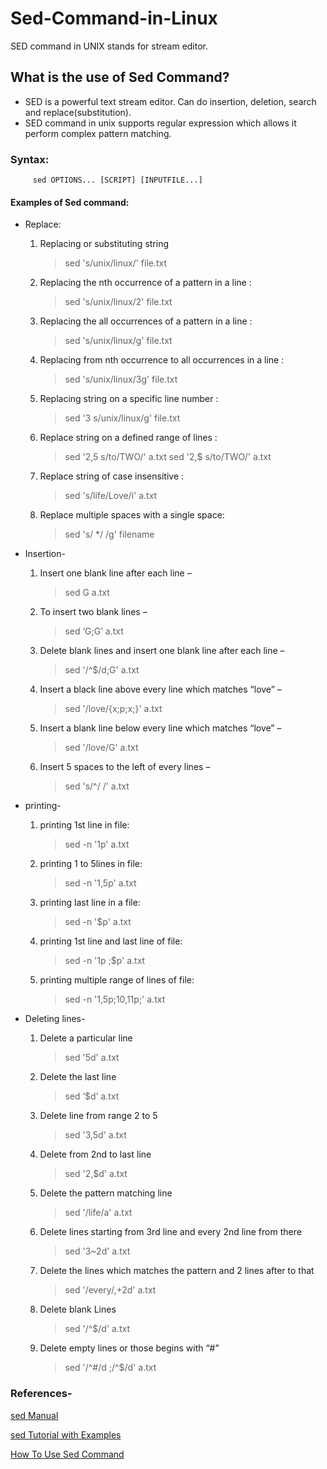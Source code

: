 # Sed-Command-in-Linux
       
   SED command in UNIX stands for stream editor.

## What is the use of Sed Command?
          
- SED is a powerful text stream editor. Can do insertion, deletion, search and replace(substitution).
- SED command in unix supports regular expression which allows it perform complex pattern matching.
  
### Syntax:
         sed OPTIONS... [SCRIPT] [INPUTFILE...] 
   
#### Examples of Sed command:
- Replace:
    1. Replacing or substituting string  
   
       > sed 's/unix/linux/' file.txt 
 
    2. Replacing the nth occurrence of a pattern in a line :  
       > sed 's/unix/linux/2' file.txt
    3. Replacing the all occurrences of a pattern in a line :
       > sed 's/unix/linux/g' file.txt
    4. Replacing from nth occurrence to all occurrences in a line : 
       > sed 's/unix/linux/3g' file.txt
    5. Replacing string on a specific line number :  
       > sed '3 s/unix/linux/g' file.txt

    6. Replace string on a defined range of lines :    
       > sed '2,5 s/to/TWO/' a.txt
       > sed '2,$ s/to/TWO/' a.txt  
    7. Replace string of case insensitive :
       > sed 's/life/Love/i' a.txt
    8. Replace multiple spaces with a single space:
        > sed 's/  */ /g' filename
         
- Insertion-
          
    1. Insert one blank line after each line –  
        > sed G a.txt 
    2. To insert two blank lines –  
        > sed ‘G;G’ a.txt 
    3. Delete blank lines and insert one blank line after each line –  
        > sed '/^$/d;G' a.txt
    4. Insert a black line above every line which matches “love” –  
        > sed '/love/{x;p;x;}' a.txt

    5. Insert a blank line below every line which matches “love” –  
        > sed '/love/G' a.txt
    6. Insert 5 spaces to the left of every lines –  
        > sed 's/^/     /' a.txt

- printing-
   1. printing 1st line in file:
        > sed -n '1p' a.txt
   2. printing 1 to 5lines in file:
        > sed -n '1,5p' a.txt
   3. printing last line in a file:
        > sed -n '$p' a.txt
    4. printing 1st line and last line of file:
        > sed -n '1p ;$p' a.txt
    5. printing multiple range of lines of file:
        > sed -n '1,5p;10,11p;' a.txt
- Deleting lines-
    1. Delete a particular line 
       > sed '5d' a.txt
    2. Delete the last line 
       > sed ‘$d’ a.txt
    3. Delete line from range 2 to 5
       > sed '3,5d' a.txt
    4. Delete from 2nd to last line 
       > sed '2,$d' a.txt
    5.  Delete the pattern matching line 
        > sed '/life/a' a.txt
    6. Delete lines starting from 3rd line and every 2nd line from there 
        > sed '3~2d' a.txt
    7.  Delete the lines which matches the pattern and 2 lines after to that
        > sed '/every/,+2d' a.txt
    8. Delete blank Lines 
        >  sed '/^$/d' a.txt
    9. Delete empty lines or those begins with “#” 
        > sed '/^#/d ;/^$/d' a.txt
           
       
    












### References-
[sed Manual](https://www.gnu.org/software/sed/manual/sed.html#Invoking-sed)

[sed Tutorial with Examples](https://www.geeksforgeeks.org/sed-command-linux-set-2/)

[How To Use Sed Command ](https://youtu.be/xdUo5aM5UqE)